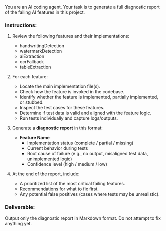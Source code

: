 You are an AI coding agent. Your task is to generate a full diagnostic report of the failing AI features in this project.

### Instructions:
1. Review the following features and their implementations:
   - handwritingDetection
   - watermarkDetection
   - aiExtraction
   - ocrFallback
   - tableExtraction

2. For each feature:
   - Locate the main implementation file(s).
   - Check how the feature is invoked in the codebase.
   - Identify whether the feature is implemented, partially implemented, or stubbed.
   - Inspect the test cases for these features.
   - Determine if test data is valid and aligned with the feature logic.
   - Run tests individually and capture logs/outputs.

3. Generate a **diagnostic report** in this format:
   - **Feature Name**
     - Implementation status (complete / partial / missing)
     - Current behavior during tests
     - Root cause of failure (e.g., no output, misaligned test data, unimplemented logic)
     - Confidence level (high / medium / low)

4. At the end of the report, include:
   - A prioritized list of the most critical failing features.
   - Recommendations for what to fix first.
   - Any potential false positives (cases where tests may be unrealistic).

### Deliverable:
Output only the diagnostic report in Markdown format. Do not attempt to fix anything yet.